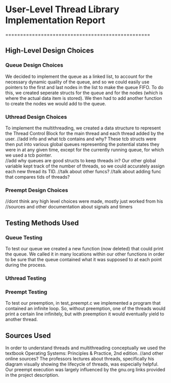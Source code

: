 # User-Level Thread Library Implementation Report
=================================================

## High-Level Design Choices

### Queue Design Choices
We decided to implement the queue as a linked list, to account for the necessary dynamic quality of the queue, and so we could easily use pointers to the first and last nodes in the list to make the queue FIFO.  To do this, we created seperate structs for the queue and for the nodes (which is where the actual data item is stored).  We then had to add another function to create the nodes we would add to the queue.

### Uthread Design Choices
To implement the multithreading, we created a data structure to represent the Thread Control Block for the main thread and each thread added by the user.
//add info and what tcb contains and why?
These tcb structs were then put into various global queues representing the potential states they were in at any given time, except for the currently running queue, for which we used a tcb pointer.  
//add why queues are good structs to keep threads in?
Our other global variable kept track of the number of threads, so we could accurately assign each new thread its TID.
//talk about other funcs?
//talk about adding func that compares tids of threads?

### Preempt Design Choices
//dont think any high level choices were made, mostly just worked from his //sources and other documentation about signals and timers


## Testing Methods Used

### Queue Testing
To test our queue we created a new function (now deleted) that could print the queue.  We called it in many locations within our other functions in order to be sure that the queue contained what it was supposed to at each point during the process.

### Uthread Testing

### Preempt Testing
To test our preemption, in test_preempt.c we implemented a program that contained an infinite loop.  So, without preemption, one of the threads would print a certain line infinitely, but with preemption it would eventually yield to another thread.


## Sources Used
In order to understand threads and multithreading conceptually we used the textbook Operating Systems: Principles & Practice, 2nd edition.
//and other online sources?
The professors lectures about threads, specifically his diagram visually showing the lifecycle of threads, was especially helpful.
Our preempt execution was largely influenced by the gnu.org links provided in the project description.

